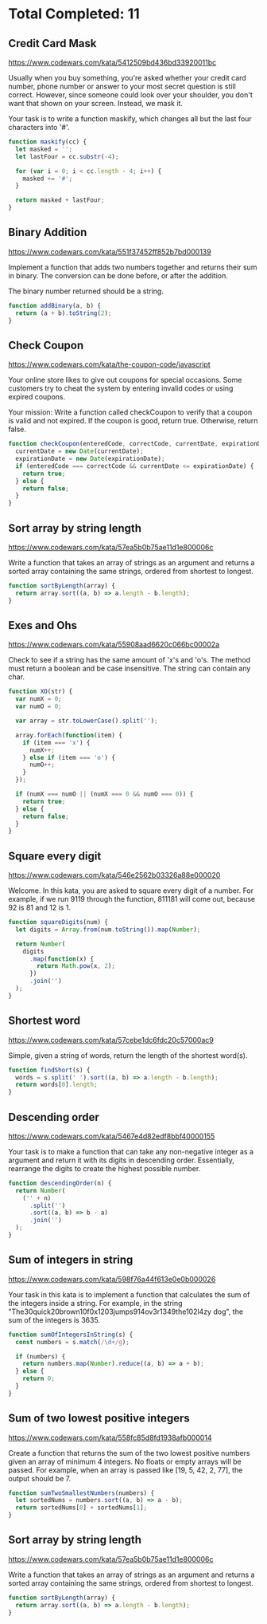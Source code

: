 # Total Completed: 11

## Credit Card Mask

https://www.codewars.com/kata/5412509bd436bd33920011bc

Usually when you buy something, you're asked whether your credit card number, phone number or answer to your most secret question is still correct. However, since someone could look over your shoulder, you don't want that shown on your screen. Instead, we mask it.

Your task is to write a function maskify, which changes all but the last four characters into '#'.

```javascript
function maskify(cc) {
  let masked = '';
  let lastFour = cc.substr(-4);

  for (var i = 0; i < cc.length - 4; i++) {
    masked += '#';
  }

  return masked + lastFour;
}
```

## Binary Addition

https://www.codewars.com/kata/551f37452ff852b7bd000139

Implement a function that adds two numbers together and returns their sum in binary. The conversion can be done before, or after the addition.

The binary number returned should be a string.

```javascript
function addBinary(a, b) {
  return (a + b).toString(2);
}
```

## Check Coupon

https://www.codewars.com/kata/the-coupon-code/javascript

Your online store likes to give out coupons for special occasions. Some customers try to cheat the system by entering invalid codes or using expired coupons.

Your mission:
Write a function called checkCoupon to verify that a coupon is valid and not expired. If the coupon is good, return true. Otherwise, return false.

```javascript
function checkCoupon(enteredCode, correctCode, currentDate, expirationDate) {
  currentDate = new Date(currentDate);
  expirationDate = new Date(expirationDate);
  if (enteredCode === correctCode && currentDate <= expirationDate) {
    return true;
  } else {
    return false;
  }
}
```

## Sort array by string length

https://www.codewars.com/kata/57ea5b0b75ae11d1e800006c

Write a function that takes an array of strings as an argument and returns a sorted array containing the same strings, ordered from shortest to longest.

```javascript
function sortByLength(array) {
  return array.sort((a, b) => a.length - b.length);
}
```

## Exes and Ohs

https://www.codewars.com/kata/55908aad6620c066bc00002a

Check to see if a string has the same amount of 'x's and 'o's. The method must return a boolean and be case insensitive. The string can contain any char.

```javascript
function XO(str) {
  var numX = 0;
  var numO = 0;

  var array = str.toLowerCase().split('');

  array.forEach(function(item) {
    if (item === 'x') {
      numX++;
    } else if (item === 'o') {
      numO++;
    }
  });

  if (numX === numO || (numX === 0 && numO === 0)) {
    return true;
  } else {
    return false;
  }
}
```

## Square every digit

https://www.codewars.com/kata/546e2562b03326a88e000020

Welcome. In this kata, you are asked to square every digit of a number.
For example, if we run 9119 through the function, 811181 will come out, because 92 is 81 and 12 is 1.

```javascript
function squareDigits(num) {
  let digits = Array.from(num.toString()).map(Number);

  return Number(
    digits
      .map(function(x) {
        return Math.pow(x, 2);
      })
      .join('')
  );
}
```

## Shortest word

https://www.codewars.com/kata/57cebe1dc6fdc20c57000ac9

Simple, given a string of words, return the length of the shortest word(s).

```javascript
function findShort(s) {
  words = s.split(' ').sort((a, b) => a.length - b.length);
  return words[0].length;
}
```

## Descending order

https://www.codewars.com/kata/5467e4d82edf8bbf40000155

Your task is to make a function that can take any non-negative integer as a argument and return it with its digits in descending order. Essentially, rearrange the digits to create the highest possible number.

```javascript
function descendingOrder(n) {
  return Number(
    ('' + n)
      .split('')
      .sort((a, b) => b - a)
      .join('')
  );
}
```

## Sum of integers in string

https://www.codewars.com/kata/598f76a44f613e0e0b000026

Your task in this kata is to implement a function that calculates the sum of the integers inside a string. For example, in the string "The30quick20brown10f0x1203jumps914ov3r1349the102l4zy dog", the sum of the integers is 3635.

```javascript
function sumOfIntegersInString(s) {
  const numbers = s.match(/\d+/g);

  if (numbers) {
    return numbers.map(Number).reduce((a, b) => a + b);
  } else {
    return 0;
  }
}
```

## Sum of two lowest positive integers

https://www.codewars.com/kata/558fc85d8fd1938afb000014

Create a function that returns the sum of the two lowest positive numbers given an array of minimum 4 integers. No floats or empty arrays will be passed.
For example, when an array is passed like [19, 5, 42, 2, 77], the output should be 7.

```javascript
function sumTwoSmallestNumbers(numbers) {
  let sortedNums = numbers.sort((a, b) => a - b);
  return sortedNums[0] + sortedNums[1];
}
```

## Sort array by string length

https://www.codewars.com/kata/57ea5b0b75ae11d1e800006c

Write a function that takes an array of strings as an argument and returns a sorted array containing the same strings, ordered from shortest to longest.

```javascript
function sortByLength(array) {
  return array.sort((a, b) => a.length - b.length);
}
```
